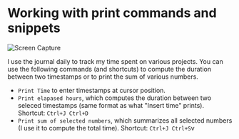 # Working with print commands and snippets

![Screen Capture](./printCommands.gif)

I use the journal daily to track my time spent on various projects. You can use the following commands (and shortcuts) to compute the duration between two timestamps or to print the sum of various numbers. 

* `Print Time` to enter timestamps at cursor position. 
* `Print elapased hours`, which computes the duration between two seleced timestamps (same format as what "Insert time" prints). Shortcut: `Ctrl+J Ctrl+D`
* `Print sum of selected numbers`, which summarizes all selected numbers (I use it to compute the total time). Shortcut: `Ctrl+J Ctrl+S`v